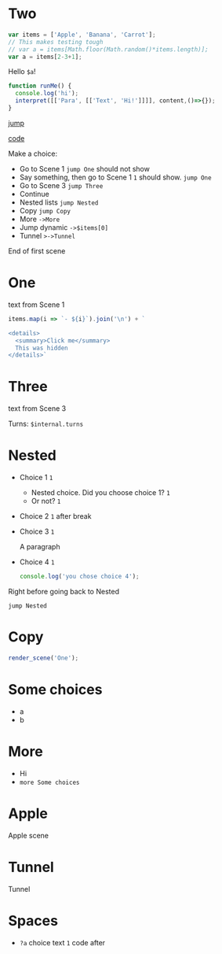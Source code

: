 
# Two

```js
var items = ['Apple', 'Banana', 'Carrot'];
// This makes testing tough
// var a = items[Math.floor(Math.random()*items.length)];
var a = items[2-3+1];
```

Hello `$a`!

```js
function runMe() {
  console.log('hi');
  interpret([['Para', [['Text', 'Hi!']]]], content,()=>{});
}
```

[jump](#One)

[code](!runMe)

Make a choice:

- Go to Scene 1 `jump One` should not show
- Say something, then go to Scene 1 `1` should show. `jump One`
- Go to Scene 3 `jump Three`
- Continue
- Nested lists `jump Nested`
- Copy `jump Copy`
- More `->More`
- Jump dynamic `->$items[0]`
- Tunnel `>->Tunnel`

End of first scene

# One

text from Scene 1

```js meta
items.map(i => `- ${i}`).join('\n') + `

<details>
  <summary>Click me</summary>
  This was hidden
</details>`
```

# Three

text from Scene 3

Turns: `$internal.turns`

# Nested

- Choice 1 `1`
    - Nested choice. Did you choose choice 1? `1`
    - Or not? `1`
- Choice 2 `1` after
    break
- Choice 3 `1`

    A paragraph
- Choice 4 `1`

    ```js
    console.log('you chose choice 4');
    ```

Right before going back to Nested

`jump Nested`

# Copy

```js
render_scene('One');
```

# Some choices

- a
- b

# More

- Hi
- `more Some choices`

# Apple

Apple scene

# Tunnel

Tunnel

# Spaces

- `?a` choice text `1` code after